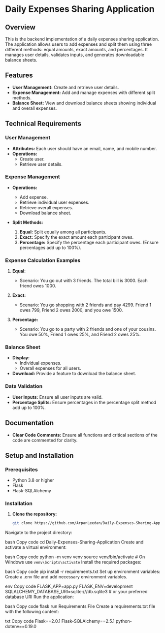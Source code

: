 # Daily Expenses Sharing Application

## Overview

This is the backend implementation of a daily expenses sharing application. The application allows users to add expenses and split them using three different methods: equal amounts, exact amounts, and percentages. It manages user details, validates inputs, and generates downloadable balance sheets.

## Features

- **User Management:** Create and retrieve user details.
- **Expense Management:** Add and manage expenses with different split methods.
- **Balance Sheet:** View and download balance sheets showing individual and overall expenses.

## Technical Requirements

### User Management

- **Attributes:** Each user should have an email, name, and mobile number.
- **Operations:** 
  - Create user.
  - Retrieve user details.

### Expense Management

- **Operations:**
  - Add expense.
  - Retrieve individual user expenses.
  - Retrieve overall expenses.
  - Download balance sheet.

- **Split Methods:**
  1. **Equal:** Split equally among all participants.
  2. **Exact:** Specify the exact amount each participant owes.
  3. **Percentage:** Specify the percentage each participant owes. (Ensure percentages add up to 100%).

### Expense Calculation Examples

1. **Equal:**
   - Scenario: You go out with 3 friends. The total bill is 3000. Each friend owes 1000.

2. **Exact:**
   - Scenario: You go shopping with 2 friends and pay 4299. Friend 1 owes 799, Friend 2 owes 2000, and you owe 1500.

3. **Percentage:**
   - Scenario: You go to a party with 2 friends and one of your cousins. You owe 50%, Friend 1 owes 25%, and Friend 2 owes 25%.

### Balance Sheet

- **Display:** 
  - Individual expenses.
  - Overall expenses for all users.
- **Download:** Provide a feature to download the balance sheet.

### Data Validation

- **User Inputs:** Ensure all user inputs are valid.
- **Percentage Splits:** Ensure percentages in the percentage split method add up to 100%.

## Documentation

- **Clear Code Comments:** Ensure all functions and critical sections of the code are commented for clarity.

## Setup and Installation

### Prerequisites

- Python 3.8 or higher
- Flask
- Flask-SQLAlchemy

### Installation

1. **Clone the repository:**
   ```bash
   git clone https://github.com/ArpanLeedan/Daily-Expenses-Sharing-Application.git
Navigate to the project directory:

bash
Copy code
cd Daily-Expenses-Sharing-Application
Create and activate a virtual environment:

bash
Copy code
python -m venv venv
source venv/bin/activate  # On Windows use `venv\Scripts\activate`
Install the required packages:

bash
Copy code
pip install -r requirements.txt
Set up environment variables: Create a .env file and add necessary environment variables.

env
Copy code
FLASK_APP=app.py
FLASK_ENV=development
SQLALCHEMY_DATABASE_URI=sqlite:///db.sqlite3  # or your preferred database URI
Run the application:

bash
Copy code
flask run
Requirements File
Create a requirements.txt file with the following content:

txt
Copy code
Flask==2.0.1
Flask-SQLAlchemy==2.5.1
python-dotenv==0.19.0
